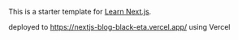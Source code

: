 This is a starter template for [Learn Next.js](https://nextjs.org/learn).  

deployed to https://nextjs-blog-black-eta.vercel.app/  using Vercel
